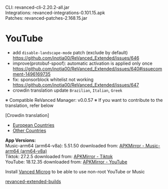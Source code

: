 CLI: revanced-cli-2.20.2-all.jar  
Integrations: revanced-integrations-0.101.15.apk  
Patches: revanced-patches-2.168.15.jar  

YouTube
==
- add `disable-landscape-mode` patch (exclude by default) https://github.com/inotia00/ReVanced_Extended/issues/646
- improve(protobuf-spoof): automatic activation is applied only once https://github.com/inotia00/ReVanced_Extended/issues/640#issuecomment-1496169735
- fix: sponsorblock whitelist not working https://github.com/inotia00/ReVanced_Extended/issues/647
- crowdin translation update
`Brazilian`, `Italian`, `Greek`


※ Compatible ReVanced Manager: v0.0.57
※ If you want to contribute to the translation, refer below

[Crowdin translation]
- [European Countries](https://crowdin.com/project/revancedextendedeu)
- [Other Countries](https://crowdin.com/project/revancedextended)
  
**App Versions:**  
Music-arm64 (arm64-v8a): 5.51.50
downloaded from: [APKMirror - Music-arm64 (arm64-v8a)](https://www.apkmirror.com/apk/google-inc/youtube-music/youtube-music-5-51-50-release/youtube-music-5-51-50-android-apk-download/)  
Tiktok: 27.2.5
downloaded from: [APKMirror - Tiktok](https://www.apkmirror.com/apk/tiktok-pte-ltd/tik-tok-including-musical-ly/tik-tok-including-musical-ly-27-2-5-release/tiktok-27-2-5-android-apk-download/)  
YouTube: 18.12.35
downloaded from: [APKMirror - YouTube](https://www.apkmirror.com/apk/google-inc/youtube/youtube-18-12-35-release/youtube-18-12-35-android-apk-download/)  

Install [Vanced Microg](https://github.com/inotia00/VancedMicroG/releases) to be able to use non-root YouTube or Music  

[revanced-extended-builds](https://github.com/E85Addict/revanced-extended-builds)  

